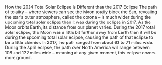 How the 2024 Total Solar Eclipse Is Different than the 2017 Eclipse 
 The path of totality – where viewers can see the Moon totally block the Sun, revealing the star’s outer atmosphere, called the corona – is much wider during the upcoming total solar eclipse than it was during the eclipse in 2017. As the Moon orbits Earth, its distance from our planet varies. During the 2017 total solar eclipse, the Moon was a little bit farther away from Earth than it will be during the upcoming total solar eclipse, causing the path of that eclipse to be a little skinnier. In 2017, the path ranged from about 62 to 71 miles wide. During the April eclipse, the path over North America will range between 108 and 122 miles wide – meaning at any given moment, this eclipse covers more ground.